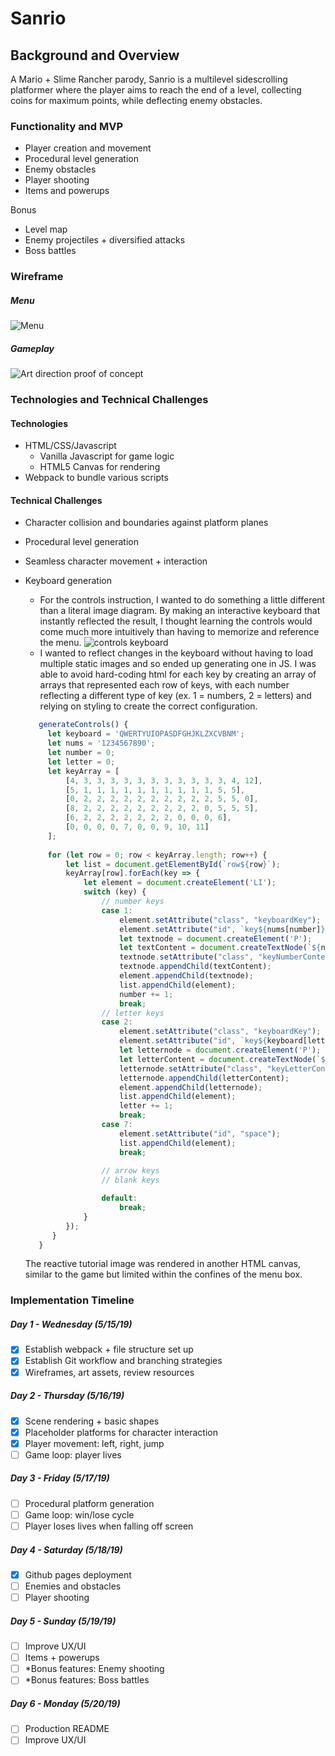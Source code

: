 # Sanrio  

## Background and Overview

A Mario + Slime Rancher parody, Sanrio is a multilevel sidescrolling platformer where the player aims to reach the end of a level, collecting coins for maximum points, while deflecting enemy obstacles.


### Functionality and MVP
* Player creation and movement
* Procedural level generation
* Enemy obstacles 
* Player shooting 
* Items and powerups

Bonus
* Level map
* Enemy projectiles + diversified attacks
* Boss battles

### Wireframe
##### Menu
<img alt="Menu" src="https://1.bp.blogspot.com/-C3uyY6wW1Ko/XS4fj9r2v2I/AAAAAAAABZM/eFNueS2Bq3QF2KZjCsOJCyUgbCWhhARgACLcBGAs/s1600/menu.png"/>

##### Gameplay
<img alt="Art direction proof of concept" src="https://1.bp.blogspot.com/-tDJhqHsDtIc/W5YGHYuJMdI/AAAAAAAAA5Q/Uy7udY6rXlkpJcSxv38JNbfjh4_14OhHwCLcBGAs/s1600/sr_rush.gif">

### Technologies and Technical Challenges
#### Technologies
* HTML/CSS/Javascript
    * Vanilla Javascript for game logic
    * HTML5 Canvas for rendering
* Webpack to bundle various scripts

#### Technical Challenges
* Character collision and boundaries against platform planes
* Procedural level generation
* Seamless character movement + interaction
* Keyboard generation
   * For the controls instruction, I wanted to do something a little different than a literal image diagram. By making an interactive keyboard that instantly reflected the result, I thought learning the controls would come much more intuitively than having to memorize and reference the menu.
   <img alt='controls keyboard' src=
"https://3.bp.blogspot.com/-Jbd_6mn55Kg/XS4fiyueC5I/AAAAAAAABZE/JKqWvUmg-VUd3Zzf6qS9JxIckFmE5mQkgCLcBGAs/s1600/controls.png"/>
   * I wanted to reflect changes in the keyboard without having to load multiple static images and so ended up generating one in JS. I was able to avoid hard-coding html for each key by creating an array of arrays that represented each row of keys, with each number reflecting a different type of key (ex. 1 = numbers, 2 = letters) and relying on styling to create the correct configuration.
   
   ```javascript
      generateControls() {
        let keyboard = 'QWERTYUIOPASDFGHJKLZXCVBNM';
        let nums = '1234567890';
        let number = 0;
        let letter = 0;
        let keyArray = [
            [4, 3, 3, 3, 3, 3, 3, 3, 3, 3, 3, 3, 4, 12],
            [5, 1, 1, 1, 1, 1, 1, 1, 1, 1, 1, 5, 5],
            [0, 2, 2, 2, 2, 2, 2, 2, 2, 2, 2, 5, 5, 0],
            [8, 2, 2, 2, 2, 2, 2, 2, 2, 2, 0, 5, 5, 5],
            [6, 2, 2, 2, 2, 2, 2, 2, 0, 0, 0, 6],
            [0, 0, 0, 0, 7, 0, 0, 9, 10, 11]
        ];
        
        for (let row = 0; row < keyArray.length; row++) {
            let list = document.getElementById(`row${row}`);
            keyArray[row].forEach(key => {
                let element = document.createElement('LI');
                switch (key) {
                    // number keys
                    case 1:
                        element.setAttribute("class", "keyboardKey");
                        element.setAttribute("id", `key${nums[number]}`);
                        let textnode = document.createElement('P');
                        let textContent = document.createTextNode(`${nums[number]}`);
                        textnode.setAttribute("class", "keyNumberContent");
                        textnode.appendChild(textContent);
                        element.appendChild(textnode);
                        list.appendChild(element);
                        number += 1;
                        break;
                    // letter keys
                    case 2:
                        element.setAttribute("class", "keyboardKey");
                        element.setAttribute("id", `key${keyboard[letter]}`);
                        let letternode = document.createElement('P');
                        let letterContent = document.createTextNode(`${keyboard[letter]}`);
                        letternode.setAttribute("class", "keyLetterContent");
                        letternode.appendChild(letterContent);
                        element.appendChild(letternode);
                        list.appendChild(element);
                        letter += 1;
                        break;
                    case 7:
                        element.setAttribute("id", "space");
                        list.appendChild(element);
                        break;
                        
                    // arrow keys
                    // blank keys

                    default:
                        break;
                }
            });
         }
      }
  ```
  The reactive tutorial image was rendered in another HTML canvas, similar to the game but limited within the confines of the menu box.


### Implementation Timeline
##### Day 1 - Wednesday (5/15/19)
- [x] Establish webpack + file structure set up
- [x] Establish Git workflow and branching strategies
- [x] Wireframes, art assets, review resources

##### Day 2 - Thursday (5/16/19)
- [x] Scene rendering + basic shapes
- [x] Placeholder platforms for character interaction
- [x] Player movement: left, right, jump
- [ ] Game loop: player lives 

##### Day 3 - Friday (5/17/19)
- [ ] Procedural platform generation 
- [ ] Game loop: win/lose cycle
- [ ] Player loses lives when falling off screen

##### Day 4 - Saturday (5/18/19)
- [x] Github pages deployment
- [ ] Enemies and obstacles
- [ ] Player shooting

##### Day 5 - Sunday (5/19/19)
- [ ] Improve UX/UI
- [ ] Items + powerups
- [ ] *Bonus features: Enemy shooting
- [ ] *Bonus features: Boss battles

##### Day 6 - Monday (5/20/19)
- [ ] Production README
- [ ] Improve UX/UI
